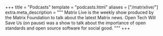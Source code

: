 +++
title = "Podcasts"
template = "podcasts.html"
aliases = ["/matrixlive/"]
extra.meta_description = """
Matrix Live is the weekly show produced by the Matrix Foundation to talk about
the latest Matrix news. Open Tech Will Save Us (on pause) was a show to talk
about the importance of open standards and open source software for social good.
"""
+++

